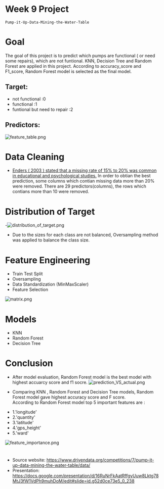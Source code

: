 # Week 9 Project  
`Pump-it-Up-Data-Mining-the-Water-Table`

# Goal
The goal of this project is to predict which pumps are functional ( or need some repairs), which are not funtional. KNN, Decision Tree and Random Forest are applied in this project. According to accuracy_score and F1_score, Random Forest model is selected as the final model. 

## Target: 
- not functional :0
- functional :1
- funtional but need to repair :2

## Predictors:
![feature_table.png](feature_table.png)
           
# Data Cleaning
- [Enders ( 2003 ) stated that a missing rate of 15% to 20% was common in educational and psychological studies.](https://psycnet.apa.org/record/2003-09632-006) In order to obtian the best prediction, some columns which contian missing data more than 20% were removed.  There are 29 predictors(columns), the rows which contians more than 10 were removed. 

# Distribution of Target
-![distribution_of_target.png](distribution_of_target.png)
- Due to the sizes for each class are not balanced, Oversampling method was applied to balance the class size.
 
# Feature Engineering
- Train Test Split
- Oversampling
- Data Standardization (MinMaxScaler)
- Feature Selection
  
![matrix.png](matrix.png)


# Models
- KNN         
- Random Forest 
- Decision Tree

# Conclusion
- After model evaluation, Random Forest model is the best model with highest accuarcy score and f1 socre. 
 ![prediction_VS_actual.png](prediction_VS_actual.png)
  
- Comparing KNN , Random Forest and Decision Tree models, Random Forest model gave highest accuracy score and F score.  
According to Random Forest model top 5 important features are :
 * 1.'longitude' 
 * 2.'quantity'
 * 3.'latitude'
 * 4.'gps_height'
 * 5.'ward'
 
 ![feature_importance.png](feature_importance.png)

 
 #    
- Source website: https://www.drivendata.org/competitions/7/pump-it-up-data-mining-the-water-table/data/
- Presentation:
https://docs.google.com/presentation/d/16RuNrFkAatRffgyUuw8Lktg78MtJ3fW1VdPh9muhDoM/edit#slide=id.g52d0ce73e5_0_238
